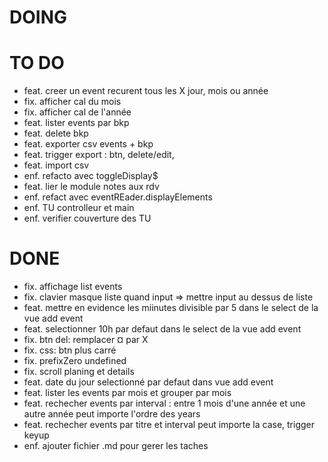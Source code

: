 # DOING

# TO DO
- feat. creer un event recurent tous les X jour, mois ou année
- fix. afficher cal du mois 
- fix. afficher cal de l'année
- feat. lister events par bkp 
- feat. delete bkp
- feat. exporter csv events + bkp
- feat. trigger export : btn, delete/edit, 
- feat. import csv
- enf. refacto avec toggleDisplay$
- feat. lier le module notes aux rdv
- enf. refact avec eventREader.displayElements
- enf. TU controlleur et main
- enf. verifier couverture des TU 

# DONE
- fix. affichage list events
- fix. clavier masque liste quand input => mettre input au dessus de liste
- feat. mettre en evidence les miinutes divisible par 5 dans le select de la vue add event
- feat. selectionner 10h par defaut dans le select de la vue add event
- fix. btn del: remplacer ¤ par X
- fix. css: btn plus carré
- fix. prefixZero undefined
- fix. scroll planing et details
- feat. date du jour selectionné par defaut dans vue add event
- feat. lister les events par mois et grouper par mois
- feat. rechecher events par interval : entre 1 mois d'une année et une autre année peut importe l'ordre des years
- feat. rechecher events par titre et interval peut importe la case, trigger keyup
- enf. ajouter fichier .md pour gerer les taches